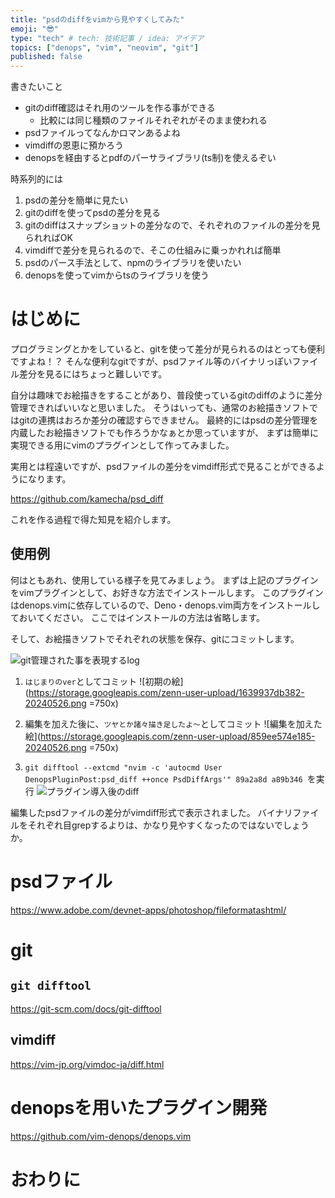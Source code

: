 ```yaml
---
title: "psdのdiffをvimから見やすくしてみた"
emoji: "😎"
type: "tech" # tech: 技術記事 / idea: アイデア
topics: ["denops", "vim", "neovim", "git"]
published: false
---
```


<!-- textlint-disable prh -->
書きたいこと
- gitのdiff確認はそれ用のツールを作る事ができる
    - 比較には同じ種類のファイルそれぞれがそのまま使われる
- psdファイルってなんかロマンあるよね
- vimdiffの恩恵に預かろう
- denopsを経由するとpdfのパーサライブラリ(ts制)を使えるぞい

時系列的には
1. psdの差分を簡単に見たい
1. gitのdiffを使ってpsdの差分を見る
1. gitのdiffはスナップショットの差分なので、それぞれのファイルの差分を見られればOK
1. vimdiffで差分を見られるので、そこの仕組みに乗っかれれば簡単
1. psdのパース手法として、npmのライブラリを使いたい
1. denopsを使ってvimからtsのライブラリを使う
<!-- textlint-enable prh -->

# はじめに
プログラミングとかをしていると、gitを使って差分が見られるのはとっても便利ですよね！？
そんな便利なgitですが、psdファイル等のバイナリっぽいファイル差分を見るにはちょっと難しいです。

自分は趣味でお絵描きをすることがあり、普段使っているgitのdiffのように差分管理できればいいなと思いました。
そうはいっても、通常のお絵描きソフトではgitの連携はおろか差分の確認すらできません。
最終的にはpsdの差分管理を内蔵したお絵描きソフトでも作ろうかなぁとか思っていますが、
まずは簡単に実現できる用にvimのプラグインとして作ってみました。

実用とは程遠いですが、psdファイルの差分をvimdiff形式で見ることができるようになります。

https://github.com/kamecha/psd_diff

これを作る過程で得た知見を紹介します。

## 使用例
何はともあれ、使用している様子を見てみましょう。
まずは上記のプラグインをvimプラグインとして、お好きな方法でインストールします。
このプラグインはdenops.vimに依存しているので、Deno・denops.vim両方をインストールしておいてください。
ここではインストールの方法は省略します。

そして、お絵描きソフトでそれぞれの状態を保存、gitにコミットします。

![git管理された事を表現するlog](https://storage.googleapis.com/zenn-user-upload/5759e47690aa-20240526.png)

1. `はじまりのver`としてコミット
![初期の絵](https://storage.googleapis.com/zenn-user-upload/1639937db382-20240526.png =750x)

1. 編集を加えた後に、`ツヤとか諸々描き足したよ～`としてコミット
![編集を加えた絵](https://storage.googleapis.com/zenn-user-upload/859ee574e185-20240526.png =750x)

1. `git difftool --extcmd "nvim -c 'autocmd User DenopsPluginPost:psd_diff ++once PsdDiffArgs'" 89a2a8d a89b346
`を実行
![プラグイン導入後のdiff](https://storage.googleapis.com/zenn-user-upload/8c0d4f9c8e02-20240526.png)


編集したpsdファイルの差分がvimdiff形式で表示されました。
バイナリファイルをそれぞれ目grepするよりは、かなり見やすくなったのではないでしょうか。

# psdファイル

https://www.adobe.com/devnet-apps/photoshop/fileformatashtml/

# git

## `git difftool`
https://git-scm.com/docs/git-difftool

## vimdiff
https://vim-jp.org/vimdoc-ja/diff.html

# denopsを用いたプラグイン開発
https://github.com/vim-denops/denops.vim

# おわりに
